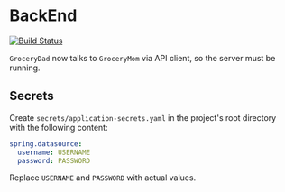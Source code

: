 # BackEnd

[![Build Status](https://github.com/GroceryFamily/BackEnd/workflows/build/badge.svg)](https://github.com/GroceryFamily/BackEnd/actions/workflows/build.yml)

`GroceryDad` now talks to `GroceryMom` via API client, so the server must be running.

## Secrets

Create `secrets/application-secrets.yaml` in the project's root directory with the following content:

```yaml
spring.datasource:
  username: USERNAME
  password: PASSWORD
```

Replace `USERNAME` and `PASSWORD` with actual values.